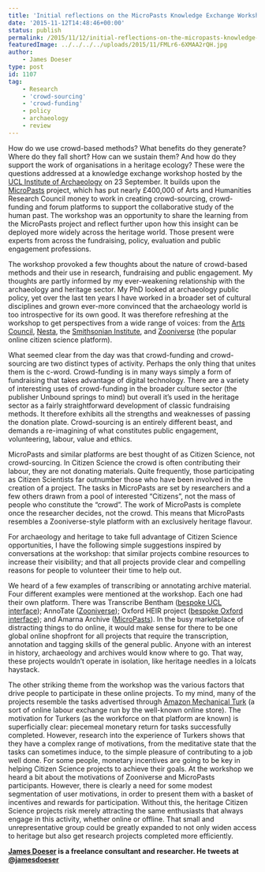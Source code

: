 ```yaml
---
title: 'Initial reflections on the MicroPasts Knowledge Exchange Workshop'
date: '2015-11-12T14:48:46+00:00'
status: publish
permalink: /2015/11/12/initial-reflections-on-the-micropasts-knowledge-exchange-workshop
featuredImage: ../../../../uploads/2015/11/FMLr6-6XMAA2rQH.jpg
author: 
    - James Doeser
type: post
id: 1107
tag:
    - Research
    - 'crowd-sourcing'
    - 'crowd-funding'
    - policy
    - archaeology
    - review
---
```

How do we use crowd-based methods? What benefits do they generate? Where do they fall short? How can we sustain them? And how do they support the work of organisations in a heritage ecology? These were the questions addressed at a knowledge exchange workshop hosted by the [UCL Institute of Archaeology](http://www.ucl.ac.uk/archaeology) on 23 September. It builds upon the [MicroPasts](http://micropasts.org/) project, which has put nearly £400,000 of Arts and Humanities Research Council money to work in creating crowd-sourcing, crowd-funding and forum platforms to support the collaborative study of the human past. The workshop was an opportunity to share the learning from the MicroPasts project and reflect further upon how this insight can be deployed more widely across the heritage world. Those present were experts from across the fundraising, policy, evaluation and public engagement professions.

The workshop provoked a few thoughts about the nature of crowd-based methods and their use in research, fundraising and public engagement. My thoughts are partly informed by my ever-weakening relationship with the archaeology and heritage sector. My PhD looked at archaeology public policy, yet over the last ten years I have worked in a broader set of cultural disciplines and grown ever-more convinced that the archaeology world is too introspective for its own good. It was therefore refreshing at the workshop to get perspectives from a wide range of voices: from the [Arts Council](http://www.artscouncil.org.uk/), [Nesta](http://www.nesta.org.uk/), the [Smithsonian Institute](http://www.si.edu/), and [Zooniverse](https://www.zooniverse.org/) (the popular online citizen science platform).

What seemed clear from the day was that crowd-funding and crowd-sourcing are two distinct types of activity. Perhaps the only thing that unites them is the c-word. Crowd-funding is in many ways simply a form of fundraising that takes advantage of digital technology. There are a variety of interesting uses of crowd-funding in the broader culture sector (the publisher Unbound springs to mind) but overall it’s used in the heritage sector as a fairly straightforward development of classic fundraising methods. It therefore exhibits all the strengths and weaknesses of passing the donation plate. Crowd-sourcing is an entirely different beast, and demands a re-imagining of what constitutes public engagement, volunteering, labour, value and ethics.

MicroPasts and similar platforms are best thought of as Citizen Science, not crowd-sourcing. In Citizen Science the crowd is often contributing their labour, they are not donating materials. Quite frequently, those participating as Citizen Scientists far outnumber those who have been involved in the creation of a project. The tasks in MicroPasts are set by researchers and a few others drawn from a pool of interested “Citizens”, not the mass of people who constitute the “crowd”. The work of MicroPasts is complete once the researcher decides, not the crowd. This means that MicroPasts resembles a Zooniverse-style platform with an exclusively heritage flavour.

For archaeology and heritage to take full advantage of Citizen Science opportunities, I have the following simple suggestions inspired by conversations at the workshop: that similar projects combine resources to increase their visibility; and that all projects provide clear and compelling reasons for people to volunteer their time to help out.

We heard of a few examples of transcribing or annotating archive material. Four different examples were mentioned at the workshop. Each one had their own platform. There was Transcribe Bentham ([bespoke UCL interface](http://www.transcribe-bentham.da.ulcc.ac.uk/td/Transcribe_Bentham)); AnnoTate ([Zooniverse](https://anno.tate.org.uk/#/)); Oxford HEIR project ([bespoke Oxford interface](http://heirtagger.ox.ac.uk./)); and Amarna Archive ([MicroPasts](http://crowdsourced.micropasts.org/)). In the busy marketplace of distracting things to do online, it would make sense for there to be one global online shopfront for all projects that require the transcription, annotation and tagging skills of the general public. Anyone with an interest in history, archaeology and archives would know where to go. That way, these projects wouldn’t operate in isolation, like heritage needles in a lolcats haystack.

The other striking theme from the workshop was the various factors that drive people to participate in these online projects. To my mind, many of the projects resemble the tasks advertised through [Amazon Mechanical Turk](https://www.mturk.com/mturk/welcome) (a sort of online labour exchange run by the well-known online store). The motivation for Turkers (as the workforce on that platform are known) is superficially clear: piecemeal monetary return for tasks successfully completed. However, research into the experience of Turkers shows that they have a complex range of motivations, from the meditative state that the tasks can sometimes induce, to the simple pleasure of contributing to a job well done. For some people, monetary incentives are going to be key in helping Citizen Science projects to achieve their goals. At the workshop we heard a bit about the motivations of Zooniverse and MicroPasts participants. However, there is clearly a need for some modest segmentation of user motivations, in order to present them with a basket of incentives and rewards for participation. Without this, the heritage Citizen Science projects risk merely attracting the same enthusiasts that always engage in this activity, whether online or offline. That small and unrepresentative group could be greatly expanded to not only widen access to heritage but also get research projects completed more efficiently. 

**[James Doeser](http://jamesdoeser.com/) is a freelance consultant and researcher. He tweets at [@jamesdoeser](https://twitter.com/jamesdoeser)**